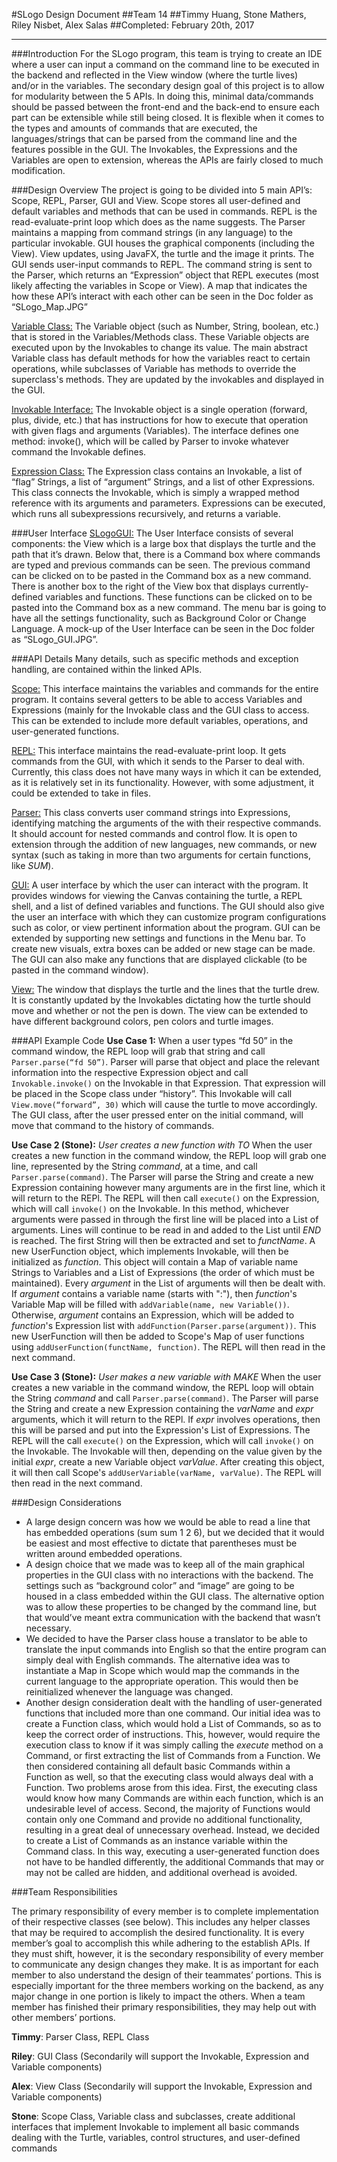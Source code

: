 #SLogo Design Document
##Team 14
##Timmy Huang, Stone Mathers, Riley Nisbet, Alex Salas
##Completed: February 20th, 2017

____


###Introduction
For the SLogo program, this team is trying to create an IDE where a user can input a command on the command line to be executed in the backend and reflected in the View window (where the turtle lives) and/or in the variables. The secondary design goal of this project is to allow for modularity between the 5 APIs. In doing this, minimal data/commands should be passed between the front-end and the back-end to ensure each part can be extensible while still being closed. It is flexible when it comes to the types and amounts of commands that are executed, the languages/strings that can be parsed from the command line and the features possible in the GUI. The Invokables, the Expressions and the Variables are open to extension, whereas the APIs are fairly closed to much modification.

###Design Overview
The project is going to be divided into 5 main API’s: Scope, REPL, Parser, GUI and View. Scope stores all user-defined and default variables and methods that can be used in commands. REPL is the read-evaluate-print loop which does as the name suggests. The Parser maintains a mapping from command strings (in any language) to the particular invokable. GUI houses the graphical components (including the View). View updates, using JavaFX, the turtle and the image it prints. The GUI sends user-input commands to REPL. The command string is sent to the Parser, which returns an “Expression” object that REPL executes (most likely affecting the variables in Scope or View). A map that indicates the how these API’s interact with each other can be seen in the Doc folder as “SLogo_Map.JPG”

[Variable Class:](SLogo/FunctionEvaluate/Variables/Variable.html) The Variable object (such as Number, String, boolean, etc.) that is stored in the Variables/Methods class. These Variable objects are executed upon by the Invokables to change its value. The main abstract Variable class has default methods for how the variables react to certain operations, while subclasses of Variable has methods to override the superclass's methods. They are updated by the invokables and displayed in the GUI. 

[Invokable Interface:](SLogo/FunctionEvaluate/Functions/Invokable.html) The Invokable object is a single operation (forward, plus, divide, etc.) that has instructions for how to execute that operation with given flags and arguments (Variables). The interface defines one method: invoke(), which will be called by Parser to invoke whatever command the Invokable defines. 

[Expression Class:](SLogo/Parse/Expression.html) The Expression class contains an Invokable, a list of “flag” Strings, a list of “argument” Strings, and a list of other Expressions. This class connects the Invokable, which is simply a wrapped method reference with its arguments and parameters. Expressions can be executed, which runs all subexpressions recursively, and returns a variable.

###User Interface
[SLogoGUI:](SLogo/View/SLogoGUI.html) The User Interface consists of several components: the View which is a large box that displays the turtle and the path that it’s drawn. Below that, there is a Command box where commands are typed and previous commands can be seen. The previous command can be clicked on to be pasted in the Command box as a new command. There is another box to the right of the View box that displays currently-defined variables and functions. These functions can be clicked on to be pasted into the Command box as a new command. The menu bar is going to have all the settings functionality, such as Background Color or Change Language. A mock-up of the User Interface can be seen in the Doc folder as “SLogo_GUI.JPG”.

###API Details
Many details, such as specific methods and exception handling, are contained within the linked APIs.

[Scope:](SLogo/FunctionEvaluate/Scope.html)
This interface maintains the variables and commands for the entire program. It contains several getters to be able to access Variables and Expressions (mainly for the Invokable class and the GUI class to access. This can be extended to include more default variables, operations, and user-generated functions.

[REPL:](SLogo/Repl.html)
This interface maintains the read-evaluate-print loop. It gets commands from the GUI, with which it sends to the Parser to deal with. Currently, this class does not have many ways in which it can be extended, as it is relatively set in its functionality. However, with some adjustment, it could be extended to take in files.

[Parser:](SLogo/Parse/Parser.html)
This class converts user command strings into Expressions, identifying matching the arguments of the with their respective commands. It should account for nested commands and control flow. It is open to extension through the addition of new languages, new commands, or new syntax (such as taking in more than two arguments for certain functions, like *SUM*).

[GUI:](SLogo/View/SLogoGUIView.html)
A user interface by which the user can interact with the program. It provides windows for viewing the Canvas containing the turtle, a REPL shell, and a list of defined variables and functions. The GUI should also give the user an interface with which they can customize program configurations such as color, or view pertinent information about the program. GUI can be extended by supporting new settings and functions in the Menu bar. To create new visuals, extra boxes can be added or new stage can be made. The GUI can also make any functions that are displayed clickable (to be pasted in the command window).

[View:](SLogo/View/CanvasView.html)
The window that displays the turtle and the lines that the turtle drew. It is constantly updated by the Invokables dictating how the turtle should move and whether or not the pen is down. The view can be extended to have different background colors, pen colors and turtle images. 

###API Example Code
**Use Case 1:**
When a user types “fd 50” in the command window, the REPL loop will grab that string and call `Parser.parse(“fd 50”)`. Parser will parse that object and place the relevant information into the respective Expression object and call `Invokable.invoke()` on the Invokable in that Expression. That expression will be placed in the Scope class under “history”. This Invokable will call `View.move(“forward”, 30)` which will cause the turtle to move accordingly. The GUI class, after the user pressed enter on the initial command, will move that command to the history of commands.

**Use Case 2 (Stone):** *User creates a new function with TO*
When the user creates a new function in the command window, the REPL loop will grab one line, represented by the String *command*, at a time, and call `Parser.parse(command)`. The Parser will parse the String and create a new Expression containing however many arguments are in the first line, which it will return to the REPl. The REPL will then call `execute()` on the Expression, which will call `invoke()` on the Invokable. In this method, whichever arguments were passed in through the first line will be placed into a List of arguments. Lines will continue to be read in and added to the List until *END* is reached. The first String will then be extracted and set to *functName*. A new UserFunction object, which implements Invokable, will then be initialized as *function*. This object will contain a Map of variable name Strings to Variables and a List of Expressions (the order of which must be maintained). Every *argument* in the List of arguments will then be dealt with. If *argument* contains a variable name (starts with ":"), then *function*'s Variable Map will be filled with `addVariable(name, new Variable())`. Otherwise, *argument* contains an Expression, which will be added to *function*'s Expression list with `addFunction(Parser.parse(argument))`. This new UserFunction will then be added to Scope's Map of user functions using `addUserFunction(functName, function)`. The REPL will then read in the next command.


**Use Case 3 (Stone):** *User makes a new variable with MAKE*
When the user creates a new variable in the command window, the REPL loop will obtain the String *command* and call `Parser.parse(command)`. The Parser will parse the String and create a new Expression containing the *varName* and *expr* arguments, which it will return to the REPl. If *expr* involves operations, then this will be parsed and put into the Expression's List of Expressions. The REPL will the call `execute()` on the Expression, which will call `invoke()` on the Invokable. The Invokable will then, depending on the value given by the initial *expr*, create a new Variable object *varValue*. After creating this object, it will then call Scope's `addUserVariable(varName, varValue)`. The REPL will then read in the next command.


###Design Considerations
* A large design concern was how we would be able to read a line that has embedded operations (sum sum 1 2 6), but we decided that it would be easiest and most effective to dictate that parentheses must be written around embedded operations. 
* A design choice that we made was to keep all of the main graphical properties in the GUI class with no interactions with the backend. The settings such as “background color” and “image” are going to be housed in a class embedded within the GUI class. The alternative option was to allow these properties to be changed by the command line, but that would’ve meant extra communication with the backend that wasn’t necessary.
* We decided to have the Parser class house a translator to be able to translate the input commands into English so that the entire program can simply deal with English commands. The alternative idea was to instantiate a Map in Scope which would map the commands in the current language to the appropriate operation. This would then be reinitialized whenever the language was changed. 
* Another design consideration dealt with the handling of user-generated functions that included more than one command. Our initial idea was to create a Function class, which would hold a List of Commands, so as to keep the correct order of instructions. This, however, would require the execution class to know if it was simply calling the *execute* method on a Command, or first extracting the list of Commands from a Function. We then considered containing all default basic Commands within a Function as well, so that the executing class would always deal with a Function. Two problems arose from this idea. First, the executing class would know how many Commands are within each function, which is an undesirable level of access. Second, the majority of Functions would contain only one Command and provide no additional functionality, resulting in a great deal of unnecessary overhead. Instead, we decided to create a List of Commands as an instance variable within the Command class. In this way, executing a user-generated function does not have to be handled differently, the additional Commands that may or may not be called are hidden, and additional overhead is avoided.

###Team Responsibilities

The primary responsibility of every member is to complete implementation of their respective classes (see below). This includes any helper classes that may be required to accomplish the desired functionality. It is every member’s goal to accomplish this while adhering to the establish APIs. If they must shift, however, it is the secondary responsibility of every member to communicate any design changes they make. It is as important for each member to also understand the design of their teammates’ portions. This is especially important for the three members working on the backend, as any major change in one portion is likely to impact the others. When a team member has finished their primary responsibilities, they may help out with other members’ portions. 

**Timmy**: Parser Class, REPL Class

**Riley**: GUI Class (Secondarily will support the Invokable, Expression and Variable components)

**Alex**: View Class (Secondarily will support the Invokable, Expression and Variable components)

**Stone**: Scope Class, Variable class and subclasses, create additional interfaces that implement Invokable to implement all basic commands dealing with the Turtle, variables, control structures, and user-defined commands